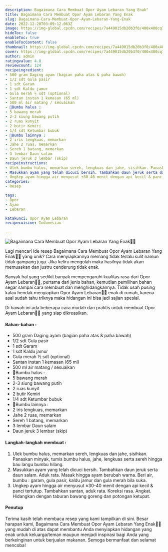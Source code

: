 ```yaml
---
description: Bagaimana Cara Membuat Opor Ayam Lebaran Yang Enak"
title: Bagaimana Cara Membuat Opor Ayam Lebaran Yang Enak
slug: Bagaimana-Cara-Membuat-Opor-Ayam-Lebaran-Yang-Enak
date: 2022-12-20T03:09:12.063Z
image: https://img-global.cpcdn.com/recipes/7a449015db20b3f0/400x400cq70/photo.jpg
hideToc: false
enableToc: true
enableTocContent: false
thumbnail: https://img-global.cpcdn.com/recipes/7a449015db20b3f0/400x400cq70/photo.jpg
cover: https://img-global.cpcdn.com/recipes/7a449015db20b3f0/400x400cq70/photo.jpg
author: admin
ratingvalue: 4.8
reviewcount: 124
recipeingredient:
- 500 gram Daging ayam (bagian paha atas & paha bawah)
- 1/2 sdt Gula pasir
- 1 sdt Garam
- 1 sdt Kaldu jamur
- Gula merah ½ sdt (optional)
- Santan instan 1 kemasan (65 ml)
- 500 ml air matang / sesuaikan
- 🔰Bumbu halus :
- 5 bawang merah
- 2-3 siung bawang putih
- 2 ruas kunyit
- 2 butir Kemiri
- 1/4 sdt Ketumbar bubuk
- 🔰Bumbu lainnya :
- 2 iris lengkuas, memarkan
- Jahe 2 ruas, memarkan
- Sereh 1 batang, memarkan
- 3 lembar Daun salam
- Daun jeruk 3 lembar (skip)
recipeinstructions:
- Ulek bumbu halus, memarkan sereh, lengkuas dan jahe, sisihkan. Panaskan minyak, tumis bumbu halus, jahe, lengkuas serta sereh hingga bau langu bumbu hilang.
- Masukkan ayam yang telah dicuci bersih. Tambahkan daun jeruk serta daun salam. Aduk rata. Masak hingga ayam berubah warna. Beri air, bumbu : garam, gula pasir, kaldu jamur dan gula merah bila suka.
- Ungkep ayam hingga air menyusut ±30-40 menit dengan api kecil & panci tertutup. Tambahkan santan, aduk rata. Koreksi rasa. Angkat. Hidangkan dengan taburan bawang goreng dan potongan ketupat.
categories:
- Resep

tags:
- Opor
- Ayam
- Lebaran

katakunci: Opor Ayam Lebaran
recipecuisine: Indonesian

---
```


![Bagaimana Cara Membuat Opor Ayam Lebaran Yang Enak👩‍🍳](https://img-global.cpcdn.com/recipes/7a449015db20b3f0/400x400cq70/photo.jpg)

Lagi mencari ide resep Bagaimana Cara Membuat Opor Ayam Lebaran Yang Enak👩‍🍳 yang unik? Cara menyiapkannya memang tidak terlalu sulit namun tidak gampang juga. Jika keliru mengolah maka hasilnya tidak akan memuaskan dan justru cenderung tidak enak.

Banyak hal yang sedikit banyak mempengaruhi kualitas rasa dari Opor Ayam Lebaran👩‍🍳, pertama dari jenis bahan, kemudian pemilihan bahan segar sampai cara membuat dan menghidangkannya. Tidak usah pusing kalau hendak menyiapkan Opor Ayam Lebaran👩‍🍳 enak di rumah, karena asal sudah tahu triknya maka hidangan ini bisa jadi sajian spesial.

Di bawah ini ada beberapa cara mudah dan praktis untuk membuat Opor Ayam Lebaran👩‍🍳 yang siap dikreasikan.

<!--inarticleads1-->

#### Bahan-bahan :

- 500 gram Daging ayam (bagian paha atas & paha bawah)
- 1/2 sdt Gula pasir
- 1 sdt Garam
- 1 sdt Kaldu jamur
- Gula merah ½ sdt (optional)
- Santan instan 1 kemasan (65 ml)
- 500 ml air matang / sesuaikan
- 🔰Bumbu halus :
- 5 bawang merah
- 2-3 siung bawang putih
- 2 ruas kunyit
- 2 butir Kemiri
- 1/4 sdt Ketumbar bubuk
- 🔰Bumbu lainnya :
- 2 iris lengkuas, memarkan
- Jahe 2 ruas, memarkan
- Sereh 1 batang, memarkan
- 3 lembar Daun salam
- Daun jeruk 3 lembar (skip)

<!--inarticleads2-->

#### Langkah-langkah membuat :

1. Ulek bumbu halus, memarkan sereh, lengkuas dan jahe, sisihkan. Panaskan minyak, tumis bumbu halus, jahe, lengkuas serta sereh hingga bau langu bumbu hilang.
1. Masukkan ayam yang telah dicuci bersih. Tambahkan daun jeruk serta daun salam. Aduk rata. Masak hingga ayam berubah warna. Beri air, bumbu : garam, gula pasir, kaldu jamur dan gula merah bila suka.
1. Ungkep ayam hingga air menyusut ±30-40 menit dengan api kecil & panci tertutup. Tambahkan santan, aduk rata. Koreksi rasa. Angkat. Hidangkan dengan taburan bawang goreng dan potongan ketupat.

#### Penutup

Terima kasih telah membaca resep yang kami tampilkan di sini. Besar harapan kami, Bagaimana Cara Membuat Opor Ayam Lebaran Yang Enak👩‍🍳 yang mudah di atas dapat membantu Anda menyiapkan hidangan yang enak untuk keluarga/teman maupun menjadi inspirasi bagi Anda yang berkeinginan untuk berjualan makanan. Semoga bermanfaat dan selamat mencoba!